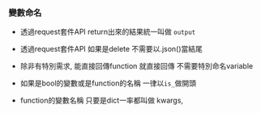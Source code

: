 ### 變數命名

- 透過request套件API return出來的結果統一叫做 `output`
- 透過request套件API 如果是delete 不需要以.json()當結尾

- 除非有特別需求, 能直接回傳function 就直接回傳 不需要特別命名variable
- 如果是bool的變數或是function的名稱 一律以`is_`做開頭
- function的變數名稱 只要是dict一率都叫做 kwargs,  


